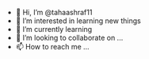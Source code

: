 - 👋 Hi, I’m @tahaashraf11
- 👀 I’m interested in learning new things
- 🌱 I’m currently learning 
- 💞️ I’m looking to collaborate on ...
- 📫 How to reach me ...

<!---
tahaashraf11/tahaashraf11 is a ✨ special ✨ repository because its `README.md` (this file) appears on your GitHub profile.
You can click the Preview link to take a look at your changes.
--->
